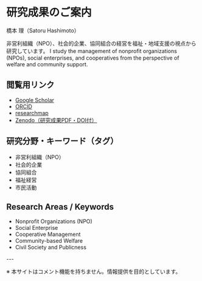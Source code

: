 # 研究成果のご案内

橋本 理（Satoru Hashimoto）

非営利組織（NPO）、社会的企業、協同組合の経営を福祉・地域支援の視点から研究しています。
I study the management of nonprofit organizations (NPOs), social enterprises, and cooperatives from the perspective of welfare and community support.

## 閲覧用リンク

- [Google Scholar](https://scholar.google.com/citations?user=FAdoisMAAAAJ)
- [ORCID](https://orcid.org/0009-0000-6527-7148)
- [researchmap](https://researchmap.jp/read0069764)
- [Zenodo（研究成果PDF・DOI付）](https://zenodo.org/search?q=satoru%20hashimoto)

<!DOCTYPE html>
<html lang="ja">
<head>
  <meta charset="UTF-8">
  <title>研究紹介：橋本 理</title>
</head>
<body>
  <h2>研究分野・キーワード（タグ）</h2>
  <ul>
    <li>非営利組織（NPO）</li>
    <li>社会的企業</li>
    <li>協同組合</li>
    <li>福祉経営</li>
    <li>市民活動</li>
  </ul>

  <h2>Research Areas / Keywords</h2>
  <ul>
    <li>Nonprofit Organizations (NPO)</li>
    <li>Social Enterprise</li>
    <li>Cooperative Management</li>
    <li>Community-based Welfare</li>
    <li>Civil Society and Publicness</li>
  </ul>
</body>
</html>---

※ 本サイトはコメント機能を持ちません。情報提供を目的としています。

